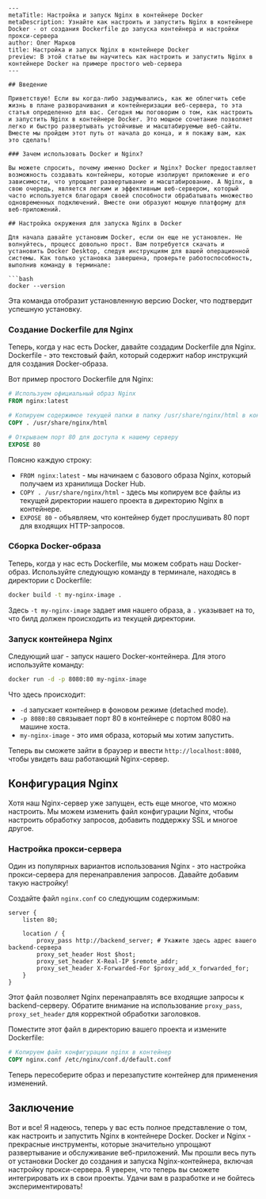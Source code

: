 ```
---
metaTitle: Настройка и запуск Nginx в контейнере Docker
metaDescription: Узнайте как настроить и запустить Nginx в контейнере Docker - от создания Dockerfile до запуска контейнера и настройки прокси-сервера
author: Олег Марков
title: Настройка и запуск Nginx в контейнере Docker
preview: В этой статье вы научитесь как настроить и запустить Nginx в контейнере Docker на примере простого web-сервера
---

## Введение

Приветствую! Если вы когда-либо задумывались, как же облегчить себе жизнь в плане разворачивания и контейнеризации веб-сервера, то эта статья определенно для вас. Сегодня мы поговорим о том, как настроить и запустить Nginx в контейнере Docker. Это мощное сочетание позволяет легко и быстро развертывать устойчивые и масштабируемые веб-сайты. Вместе мы пройдем этот путь от начала до конца, и я покажу вам, как это сделать!

### Зачем использовать Docker и Nginx?

Вы можете спросить, почему именно Docker и Nginx? Docker предоставляет возможность создавать контейнеры, которые изолируют приложение и его зависимости, что упрощает развертывание и масштабирование. А Nginx, в свою очередь, является легким и эффективным веб-сервером, который часто используется благодаря своей способности обрабатывать множество одновременных подключений. Вместе они образуют мощную платформу для веб-приложений.

## Настройка окружения для запуска Nginx в Docker

Для начала давайте установим Docker, если он еще не установлен. Не волнуйтесь, процесс довольно прост. Вам потребуется скачать и установить Docker Desktop, следуя инструкциям для вашей операционной системы. Как только установка завершена, проверьте работоспособность, выполнив команду в терминале:

```bash
docker --version
```

Эта команда отобразит установленную версию Docker, что подтвердит успешную установку.

### Создание Dockerfile для Nginx

Теперь, когда у нас есть Docker, давайте создадим Dockerfile для Nginx. Dockerfile - это текстовый файл, который содержит набор инструкций для создания Docker-образа.

Вот пример простого Dockerfile для Nginx:

```Dockerfile
# Используем официальный образ Nginx
FROM nginx:latest 

# Копируем содержимое текущей папки в папку /usr/share/nginx/html в контейнере
COPY . /usr/share/nginx/html

# Открываем порт 80 для доступа к нашему серверу
EXPOSE 80
```

Поясню каждую строку:

- `FROM nginx:latest` - мы начинаем с базового образа Nginx, который получаем из хранилища Docker Hub.
- `COPY . /usr/share/nginx/html` - здесь мы копируем все файлы из текущей директории нашего проекта в директорию Nginx в контейнере.
- `EXPOSE 80` - объявляем, что контейнер будет прослушивать 80 порт для входящих HTTP-запросов.

### Сборка Docker-образа

Теперь, когда у нас есть Dockerfile, мы можем собрать наш Docker-образ. Используйте следующую команду в терминале, находясь в директории с Dockerfile:

```bash
docker build -t my-nginx-image .
```

Здесь `-t my-nginx-image` задает имя нашего образа, а `.` указывает на то, что билд должен происходить из текущей директории.

### Запуск контейнера Nginx

Следующий шаг - запуск нашего Docker-контейнера. Для этого используйте команду:

```bash
docker run -d -p 8080:80 my-nginx-image
```

Что здесь происходит:

- `-d` запускает контейнер в фоновом режиме (detached mode).
- `-p 8080:80` связывает порт 80 в контейнере с портом 8080 на машине хоста.
- `my-nginx-image` - это имя образа, который мы хотим запустить.

Теперь вы сможете зайти в браузер и ввести `http://localhost:8080`, чтобы увидеть ваш работающий Nginx-сервер.

## Конфигурация Nginx

Хотя наш Nginx-сервер уже запущен, есть еще многое, что можно настроить. Мы можем изменить файл конфигурации Nginx, чтобы настроить обработку запросов, добавить поддержку SSL и многое другое.

### Настройка прокси-сервера

Один из популярных вариантов использования Nginx - это настройка прокси-сервера для перенаправления запросов. Давайте добавим такую настройку!

Создайте файл `nginx.conf` со следующим содержимым:

```nginx
server {
    listen 80;

    location / {
        proxy_pass http://backend_server; # Укажите здесь адрес вашего backend-сервера
        proxy_set_header Host $host;
        proxy_set_header X-Real-IP $remote_addr;
        proxy_set_header X-Forwarded-For $proxy_add_x_forwarded_for;
    }
}
```

Этот файл позволяет Nginx перенаправлять все входящие запросы к backend-серверу. Обратите внимание на использование `proxy_pass`, `proxy_set_header` для корректной обработки заголовков.

Поместите этот файл в директорию вашего проекта и измените Dockerfile:

```Dockerfile
# Копируем файл конфигурации nginx в контейнер
COPY nginx.conf /etc/nginx/conf.d/default.conf
```

Теперь пересоберите образ и перезапустите контейнер для применения изменений.

## Заключение

Вот и все! Я надеюсь, теперь у вас есть полное представление о том, как настроить и запустить Nginx в контейнере Docker. Docker и Nginx - прекрасные инструменты, которые значительно упрощают развертывание и обслуживание веб-приложений. Мы прошли весь путь от установки Docker до создания и запуска Nginx-контейнера, включая настройку прокси-сервера. Я уверен, что теперь вы сможете интегрировать их в свои проекты. Удачи вам в разработке и не бойтесь экспериментировать!
